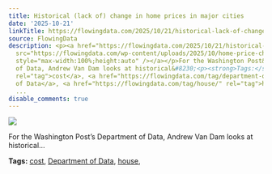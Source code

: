 ```yaml
---
title: Historical (lack of) change in home prices in major cities
date: '2025-10-21'
linkTitle: https://flowingdata.com/2025/10/21/historical-lack-of-change-in-home-prices-in-major-cities/
source: FlowingData
description: <p><a href="https://flowingdata.com/2025/10/21/historical-lack-of-change-in-home-prices-in-major-cities/"><img
  src="https://flowingdata.com/wp-content/uploads/2025/10/home-price-changes-750x455.png"
  style="max-width:100%;height:auto" /></a></p>For the Washington Post&#8217;s Department
  of Data, Andrew Van Dam looks at historical&#8230;<p><strong>Tags:</strong> <a href="https://flowingdata.com/tag/cost/"
  rel="tag">cost</a>, <a href="https://flowingdata.com/tag/department-of-data/" rel="tag">Department
  of Data</a>, <a href="https://flowingdata.com/tag/house/" rel="tag">house</a>, <a
  ...
disable_comments: true
---
```

<p><a href="https://flowingdata.com/2025/10/21/historical-lack-of-change-in-home-prices-in-major-cities/"><img src="https://flowingdata.com/wp-content/uploads/2025/10/home-price-changes-750x455.png" style="max-width:100%;height:auto" /></a></p>For the Washington Post&#8217;s Department of Data, Andrew Van Dam looks at historical&#8230;<p><strong>Tags:</strong> <a href="https://flowingdata.com/tag/cost/" rel="tag">cost</a>, <a href="https://flowingdata.com/tag/department-of-data/" rel="tag">Department of Data</a>, <a href="https://flowingdata.com/tag/house/" rel="tag">house</a>, <a ...